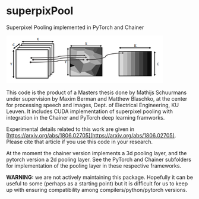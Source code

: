 # superpixPool
Superpixel Pooling implemented in PyTorch and Chainer

![illustration](illustration.png)

This code is the product of a Masters thesis done by Mathijs Schuurmans under supervision by Maxim Berman and Matthew Blaschko, at the center for processing speech and images, Dept. of Electrical Engineering, KU Leuven. It includes CUDA implementation of superpixel pooling with integration in the Chainer and PyTorch deep learning framworks. 

Experimental details related to this work are given in [https://arxiv.org/abs/1806.02705](https://arxiv.org/abs/1806.02705). Please cite that article if you use this code in your research.

At the moment the chainer version implements a 3d pooling layer, and the pytorch version a 2d pooling layer. See the PyTorch and Chainer subfolders for implementation of the pooling layer in these respective frameworks.

**WARNING:** we are not actively maintaining this package. Hopefully it can be useful to some (perhaps as a starting point) but it is difficult for us to keep up with ensuring compatibility among compilers/python/pytorch versions.
